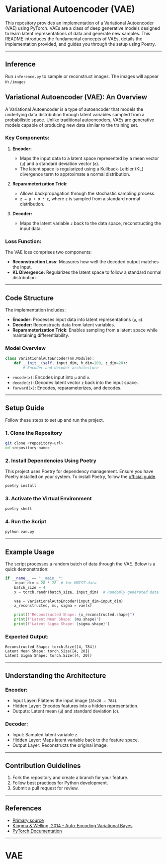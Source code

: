 # Variational Autoencoder (VAE)

This repository provides an implementation of a Variational Autoencoder (VAE) using PyTorch. VAEs are a class of deep generative models designed to learn latent representations of data and generate new samples. This README introduces the fundamental concepts of VAEs, details the implementation provided, and guides you through the setup using Poetry.

---

## Inference

Run `inference.py` to sample or reconstruct images.
The images will appear in `/images`

## Variational Autoencoder (VAE): An Overview

A Variational Autoencoder is a type of autoencoder that models the underlying data distribution through latent variables sampled from a probabilistic space. Unlike traditional autoencoders, VAEs are generative models capable of producing new data similar to the training set.

### Key Components:

1. **Encoder:**

   - Maps the input data to a latent space represented by a mean vector (`μ`) and a standard deviation vector (`σ`).
   - The latent space is regularized using a Kullback-Leibler (KL) divergence term to approximate a normal distribution.

2. **Reparameterization Trick:**

   - Allows backpropagation through the stochastic sampling process.
   - `z = μ + σ * ε`, where `ε` is sampled from a standard normal distribution.

3. **Decoder:**
   - Maps the latent variable `z` back to the data space, reconstructing the input data.

### Loss Function:

The VAE loss comprises two components:

- **Reconstruction Loss:** Measures how well the decoded output matches the input.
- **KL Divergence:** Regularizes the latent space to follow a standard normal distribution.

---

## Code Structure

The implementation includes:

- **Encoder:** Processes input data into latent representations (`μ`, `σ`).
- **Decoder:** Reconstructs data from latent variables.
- **Reparameterization Trick:** Enables sampling from a latent space while maintaining differentiability.

### Model Overview

```python
class VariationalAutoEncoder(nn.Module):
    def __init__(self, input_dim, h_dim=200, z_dim=20):
        # Encoder and decoder architecture
```

- `encode(x)`: Encodes input into `μ` and `σ`.
- `decode(z)`: Decodes latent vector `z` back into the input space.
- `forward(x)`: Encodes, reparameterizes, and decodes.

---

## Setup Guide

Follow these steps to set up and run the project.

### 1. Clone the Repository

```bash
git clone <repository-url>
cd <repository-name>
```

### 2. Install Dependencies Using Poetry

This project uses Poetry for dependency management. Ensure you have Poetry installed on your system. To install Poetry, follow the [official guide](https://python-poetry.org/docs/#installation).

```bash
poetry install
```

### 3. Activate the Virtual Environment

```bash
poetry shell
```

### 4. Run the Script

```bash
python vae.py
```

---

## Example Usage

The script processes a random batch of data through the VAE. Below is a quick demonstration:

```python
if __name__ == "__main__":
    input_dim = 28 * 28  # for MNIST data
    batch_size = 4
    x = torch.randn(batch_size, input_dim)  # Randomly generated data

    vae = VariationalAutoEncoder(input_dim=input_dim)
    x_reconstructed, mu, sigma = vae(x)

    print(f"Reconstructed Shape: {x_reconstructed.shape}")
    print(f"Latent Mean Shape: {mu.shape}")
    print(f"Latent Sigma Shape: {sigma.shape}")
```

### Expected Output:

```plaintext
Reconstructed Shape: torch.Size([4, 784])
Latent Mean Shape: torch.Size([4, 20])
Latent Sigma Shape: torch.Size([4, 20])
```

---

## Understanding the Architecture

### Encoder:

- Input Layer: Flattens the input image (`28x28 → 784`).
- Hidden Layer: Encodes features into a hidden representation.
- Outputs: Latent mean (`μ`) and standard deviation (`σ`).

### Decoder:

- Input: Sampled latent variable `z`.
- Hidden Layer: Maps latent variable back to the feature space.
- Output Layer: Reconstructs the original image.

---

## Contribution Guidelines

1. Fork the repository and create a branch for your feature.
2. Follow best practices for Python development.
3. Submit a pull request for review.

---

## References

- [Primary source](https://www.youtube.com/watch?v=VELQT1-hILo&t=1117s&ab_channel=AladdinPersson)
- [Kingma & Welling, 2014 - Auto-Encoding Variational Bayes](https://arxiv.org/abs/1312.6114)
- [PyTorch Documentation](https://pytorch.org/docs/)

---

# VAE
